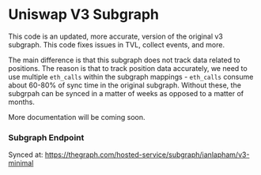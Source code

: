 # Uniswap V3 Subgraph

This code is an updated, more accurate, version of the original v3 subgraph. This code fixes issues in TVL, collect events, and more. 

The main difference is that this subgraph does not track data related to positions. The reason is that to track position data accurately, we need to use multiple `eth_calls` within the subgraph mappings - `eth_calls` consume about 60-80% of sync time in the original subgraph. Without these, the subgrpah can be synced in a matter of weeks as opposed to a matter of months. 

More documentation will be coming soon. 

### Subgraph Endpoint 

Synced at: https://thegraph.com/hosted-service/subgraph/ianlapham/v3-minimal

